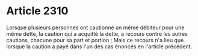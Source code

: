 # Article 2310

Lorsque plusieurs personnes ont cautionné un même débiteur pour une même dette, la caution qui a acquitté la dette, a recours contre les autres cautions, chacune pour sa part et portion ;   Mais ce recours n'a lieu que lorsque la caution a payé dans l'un des cas énoncés en l'article précédent.
